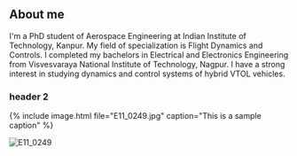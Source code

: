 ## About me
I'm a PhD student of Aerospace Engineering at Indian Institute of Technology, Kanpur. My field of specialization is Flight Dynamics and Controls.
I completed my bachelors in Electrical and Electronics Engineering from Visvesvaraya National Institute of Technology, Nagpur.
I have a strong interest in studying dynamics and control systems of hybrid VTOL vehicles.

### header 2

[comment]: <> (https://shubhanshuv2.github.io/)


{% include image.html file="E11_0249.jpg"  caption="This is a sample caption" %}

![E11_0249](https://github.com/shubhanshuV2/shubhanshuV2.github.io/assets/84679522/99a270e3-8f36-4a3e-b969-bb93cfd9096d)
